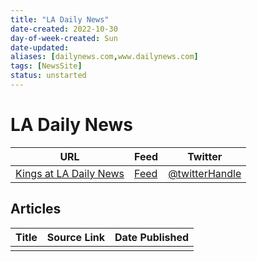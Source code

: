 ```yaml
---
title: "LA Daily News"
date-created: 2022-10-30
day-of-week-created: Sun
date-updated: 
aliases: [dailynews.com,www.dailynews.com]
tags: [NewsSite]
status: unstarted
---
```


# LA Daily News

| URL                                                                               | Feed     | Twitter                                |
| --------------------------------------------------------------------------------- | -------- | -------------------------------------- |
| [Kings at LA Daily News](https://www.dailynews.com/sports/nhl/los-angeles-kings/) | [Feed]() | [@twitterHandle](https://twitter.com/) |


## Articles
| Title | Source Link | Date Published |
| ----- | ----------- | -------------- |
|       |             |                |


